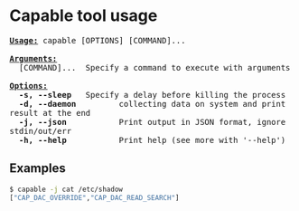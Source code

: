 # Capable tool usage

<pre style="white-space: pre-wrap;">
<b><u>Usage:</u></b> capable [OPTIONS] [COMMAND]...

<b><u>Arguments:</u></b>
  [COMMAND]...  Specify a command to execute with arguments

<b><u>Options:</u></b>
  <b>-s, --sleep</b> <SLEEP>  Specify a delay before killing the process
  <b>-d, --daemon</b>         collecting data on system and print result at the end
  <b>-j, --json</b>           Print output in JSON format, ignore stdin/out/err
  <b>-h, --help</b>           Print help (see more with '--help')
</pre>

## Examples

```bash
$ capable -j cat /etc/shadow
["CAP_DAC_OVERRIDE","CAP_DAC_READ_SEARCH"]
```